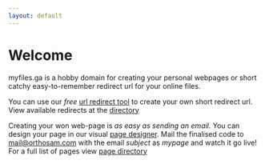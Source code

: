 ```yaml
---
layout: default
---
```


# Welcome

myfiles.ga is a hobby domain for creating your personal webpages or short catchy easy-to-remember redirect url for your online files.

You can use our *free* [url redirect tool](https://r.myfiles.ga) to create your own short redirect url. View available redirects at the [directory](https://r.myfiles.ga/all)

Creating your won web-page is *as easy as sending an email.*  You can design your page in our visual [page designer](https://p.myfiles.ga/design). Mail the finalised code to [mail@orthosam.com](mailto:mail@orthosam.com) with the email *subject* as *mypage* and watch it go live! For a full list of pages view [page directory](https://p.myfiles.ga/all)
